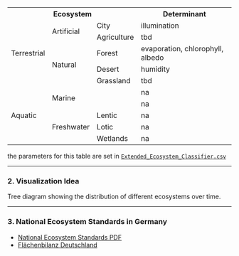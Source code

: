 <table>
  <tr>
    <th colspan="3">Ecosystem</th>
	<th colspan="1">Determinant</th>
  </tr>
  <tr>
    <td rowspan="5">Terrestrial</td>
    <td rowspan="2">Artificial</td>
    <td>City</td>
	<td>illumination</td>
  </tr>
  <tr>
    <td>Agriculture</td>
	<td>tbd</td>
  </tr>
  <tr>
    <td rowspan="3">Natural</td>
    <td>Forest</td>
	<td>evaporation, chlorophyll, albedo</td>
  </tr>
  <tr>
    <td>Desert</td>
	<td>humidity</td>
  </tr>
  <tr>
    <td>Grassland</td>
	<td>tbd</td>
  </tr>
  <tr>
    <td rowspan="5">Aquatic</td>
    <td rowspan="2">Marine</td>
    <td></td>
	<td>na</td>
  </tr>
  <tr>
    <td></td>
	<td>na</td>
  </tr>
  <tr>
    <td rowspan="3">Freshwater</td>
    <td>Lentic</td>
	<td>na</td>
  </tr>
  <tr>
    <td>Lotic</td>
	<td>na</td>
  </tr>
  <tr>
    <td>Wetlands</td>
	<td>na</td>
  </tr>
</table>

the parameters for this table are set in [`Extended_Ecosystem_Classifier.csv`](/data/Extended_Ecosystem_Classifier.csv)

---

<h3>2. Visualization Idea</h3>
<p>Tree diagram showing the distribution of different ecosystems over time.</p>

---

<h3>3. National Ecosystem Standards in Germany</h3>
<ul>
  <li><a href="https://www.statistischebibliothek.de/mir/servlets/MCRFileNodeServlet/DEMonografie_derivate_00002348/5852206219004_akt_07062022.pdf">National Ecosystem Standards PDF</a></li>
  <li><a href="https://www.destatis.de/DE/Themen/Gesellschaft-Umwelt/Umwelt/UGR/oekosystemgesamtrechnungen/Tabellen/uebersicht-flaechenbilanz.html">Flächenbilanz Deutschland</a></li>
</ul>
